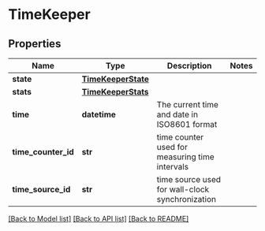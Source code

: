 # TimeKeeper

## Properties
Name | Type | Description | Notes
------------ | ------------- | ------------- | -------------
**state** | [**TimeKeeperState**](TimeKeeperState.md) |  | 
**stats** | [**TimeKeeperStats**](TimeKeeperStats.md) |  | 
**time** | **datetime** | The current time and date in ISO8601 format | 
**time_counter_id** | **str** | time counter used for measuring time intervals | 
**time_source_id** | **str** | time source used for wall-clock synchronization | 

[[Back to Model list]](../README.md#documentation-for-models) [[Back to API list]](../README.md#documentation-for-api-endpoints) [[Back to README]](../README.md)


